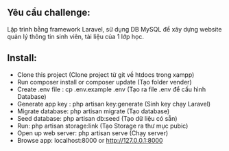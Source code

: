 ## Yêu cầu challenge:
Lập trình bằng framework Laravel, sử dụng DB MySQL để xây dựng
website quản lý thông tin sinh viên, tài liệu của 1 lớp học.

## Install:
- Clone this project (Clone project từ git về htdocs trong xampp)
- Run composer install or composer update (Tạo folder vender)
- Create .env file : cp .env.example .env (Tạo ra file .env để cấu hình Database)
- Generate app key : php artisan key:generate (Sinh key chạy Laravel)
- Migrate database: php artisan migrate (Tạo database)
- Seed database: php artisan db:seed (Tạo dữ liệu có sẵn)
- Run: php artisan storage:link (Tạo Storage ra thư mục pubic)
- Open up web server: php artisan serve (Chạy server)
- Browse app: localhost:8000 or http://127.0.0.1:8000
